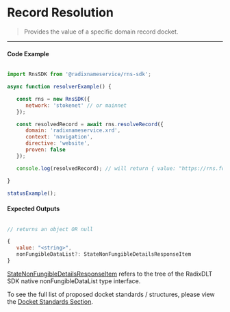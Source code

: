 # Record Resolution

> Provides the value of a specific domain record docket.

---

<!-- tabs:start -->

#### **Code Example**

```js

import RnsSDK from '@radixnameservice/rns-sdk';

async function resolverExample() {

   const rns = new RnsSDK({
      network: 'stokenet' // or mainnet
   });

   const resolvedRecord = await rns.resolveRecord({
      domain: 'radixnameservice.xrd',
      context: 'navigation',
      directive: 'website',
      proven: false
   });

   console.log(resolvedRecord); // will return { value: "https://rns.foundation" }

}

statusExample();

```

#### **Expected Outputs**

```js

// returns an object OR null

{
   value: "<string>",
   nonFungibleDataList?: StateNonFungibleDetailsResponseItem
}

```

<!-- tabs:end -->

[StateNonFungibleDetailsResponseItem](https://github.com/radixdlt/babylon-gateway/blob/main/sdk/typescript/lib/generated/models/StateNonFungibleDetailsResponseItem.ts#L28) refers to the tree of the RadixDLT SDK native nonFungibleDataList type interface.

To see the full list of proposed docket standards / structures, please view the [Docket Standards Section](wiki/resolution/standards.md).